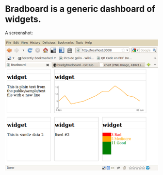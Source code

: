 Bradboard is a generic dashboard of widgets.
============================================

A screenshot:

![screenshot](https://github.com/bradg/bradboard/raw/master/doc/images/screenshot-bradboard.png "Bradboard")

